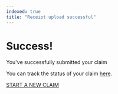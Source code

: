 ```yaml
---
indexed: true
title: "Receipt upload successful"
---
```


# Success!
You've successfully submitted your claim

You can track the status of your claim <a href="#">here</a>.

<a class="button button--primary button--full-width-on-mobile" href="/ocr-experiment/start.html">START A NEW CLAIM</a>
